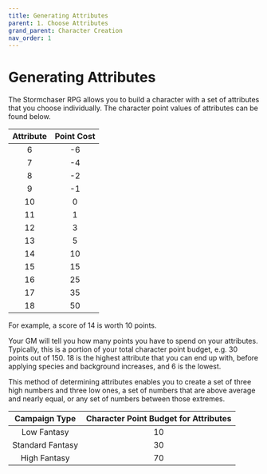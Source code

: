 ```yaml
---
title: Generating Attributes
parent: 1. Choose Attributes
grand_parent: Character Creation
nav_order: 1
---
```


# Generating Attributes
The Stormchaser RPG allows you to build a character with a set of attributes that you choose individually. The character point values of attributes can be found below.

| Attribute | Point Cost |
|:---------:|:----------:|
| 6 | -6 |
| 7 | -4 |
| 8 | -2 |
| 9 | -1 |
| 10 | 0 |
| 11 | 1 |
| 12 | 3 |
| 13 | 5 |
| 14 | 10 |
| 15 | 15 |
| 16 | 25 |
| 17 | 35 |
| 18 | 50 |

For example, a score of 14 is worth 10 points. 

Your GM will tell you how many points you have to spend on your attributes. Typically, this is a portion of your total character point budget, e.g. 30 points out of 150. 18 is the highest attribute that you can end up with, before applying species and background increases, and 6 is the lowest.

This method of determining attributes enables you to create a set of three high numbers and three low ones, a set of numbers that are above average and nearly equal, or any set of numbers between those extremes.

| Campaign Type | Character Point Budget for Attributes |
|:-------------:|:------------:|
| Low Fantasy | 10 |
| Standard Fantasy | 30 |
| High Fantasy | 70 |

<!---

## Array
Using an array gives all players the same set of numbers to assign to their attributes in any order that they like. This approach is even-handed and produces a party of characters with a similar balance of attributes.

| Campaign Type | Array | Character Point Value |
|:-------------:|:-----:|:-:|
| Low Fantasy | 13, 12, 11, 10, 9, 8 | 6 |
| Standard Fantasy | 15, 14, 13, 12, 10, 8 | 32 |
| High Fantasy | 16, 15, 14, 14, 13, 12 | 68 |

## Rolling
Some GMs and players prefer to introduce an element of chance by rolling for attributes. If you roll for attributes, you still calculate the value of the statline that you have rolled and subtract it from your points budget when you are done.

This method is quite random, and some characters may have clearly superior abilities. This randomness can be taken one step further, with the totals applied to specific attributes in the order they are rolled. Characters generated using this method are difficult to fit to predetermined concepts and are best designed around their attributes.

### Low Fantasy
Roll 3d6, rerolling all 1s, and add the dice together. Record the total and repeat the process until you have six numbers. Assign these results to your attributes as you see fit.

### Standard Fantasy
Roll 4d6. Discard the lowest die result and add the three remaining results together. Record the total and repeat the process until you generate six numbers. Assign these totals to your attributes as you see fit.

### High Fantasy
Roll 4d6, rerolling all 1s. Discard the lowest die result and add the three remaining results together. Record the total and repeat the process until you generate six numbers. Assign these totals to your attributes as you see fit.

--->